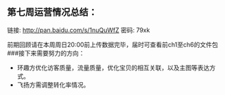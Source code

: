 ## 第七周运营情况总结：
链接: http://pan.baidu.com/s/1nuQuWfZ 密码: 79xk

前期回顾请在本周周日20:00前上传数据完毕，届时可查看前ch1至ch6的文件包
###接下来需要努力的方向：
- 环趣方优化访客质量，流量质量，优化宝贝的相互关联，以及主图等表达方式。
- 飞扬方需调整转化率情况。
